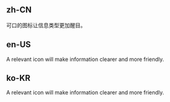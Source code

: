 ## zh-CN

可口的图标让信息类型更加醒目。

## en-US

A relevant icon will make information clearer and more friendly.

## ko-KR

A relevant icon will make information clearer and more friendly.
